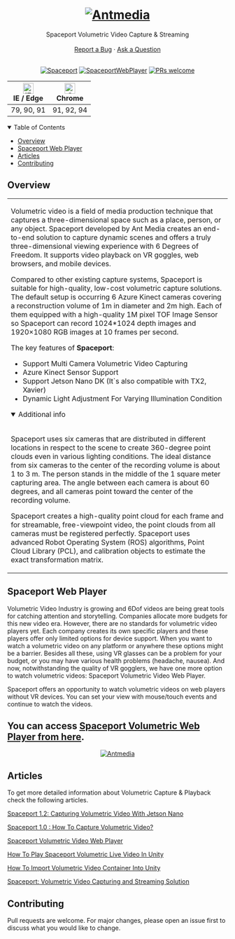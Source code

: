 <h1 align="center">
  <a href="https://github.com/ant-media">
    <img src="https://user-images.githubusercontent.com/54481799/95862105-16cb0e00-0d6b-11eb-9087-88888889825d.png" alt="Antmedia" >
  </a>
</h1>

<div align="center">
  Spaceport Volumetric Video Capture & Streaming
  <br />
  <br />
  <a href="https://github.com/ant-media/spaceport-web-player/issues">Report a Bug</a>
  ·
  <a href="https://github.com/ant-media/spaceport-web-player/issues">Ask a Question</a>
</div>

<div align="center">
<br />


[![Spaceport]( https://img.shields.io/badge/Spaceport-%201.2-critical)](https://github.com/ant-media/Ant-Media-Server/wiki/Meet-Spaceport)
[![SpaceportWebPlayer](https://img.shields.io/badge/Spaceport-Web%20Player-brightgreen)](https://ant-media.github.io/spaceport-web-player/index.html)
[![PRs welcome](https://img.shields.io/badge/PRs-%20Welcome-important)](https://github.com/ant-media/spaceport-web-player/issues)
  
  

  

| [<img src="https://cdn.freelogovectors.net/wp-content/uploads/2020/02/microsoft-edge-logo.png" alt="IE / Edge" width="24px" height="24px" />](https://caniuse.com/offscreencanvas)</br>IE / Edge | [<img src="https://upload.wikimedia.org/wikipedia/commons/8/87/Google_Chrome_icon_%282011%29.png" alt="Chrome" width="24px" height="24px" />](https://caniuse.com/offscreencanvas)</br>Chrome   |
| ---------  | --------- | 
| 79, 90, 91| 91, 92, 94
  
</div>

<details open="open">
<summary>Table of Contents</summary>

- [Overview](#overview)
- [Spaceport Web Player](#spaceport-web-player)
- [Articles](#articles)
- [Contributing](#contributing)

</details>



## Overview

<table>
<tr>
<td>

Volumetric video is a field of media production technique that captures a three-dimensional space such as a place, person, or any object. Spaceport developed by Ant Media creates an end-to-end solution to capture dynamic scenes and offers a truly three-dimensional viewing experience with 6 Degrees of Freedom. It supports video playback on VR goggles, web browsers, and mobile devices.

Compared to other existing capture systems, Spaceport is suitable for high-quality, low-cost volumetric capture solutions. The default setup is occurring 6 Azure Kinect cameras covering a reconstruction volume of 1m in diameter and 2m high. Each of them equipped with a high-quality 1M pixel TOF Image Sensor so Spaceport can record 1024*1024 depth images and 1920×1080 RGB images at 10 frames per second.



The key features of **Spaceport**:

-  Support Multi Camera Volumetric Video Capturing
-  Azure Kinect Sensor Support
-  Support Jetson Nano DK (It`s also compatible with TX2, Xavier)
-  Dynamic Light Adjustment For Varying Illumination Condition

<details open>
<summary>Additional info</summary>
<br>

Spaceport uses six cameras that are distributed in different locations in respect to the scene to create 360-degree point clouds even in various lighting conditions. The ideal distance from six cameras to the center of the recording volume is about 1 to 3 m. The person stands in the middle of the 1 square meter capturing area. The angle between each camera is about 60 degrees, and all cameras point toward the center of the recording volume.
  
Spaceport creates a high-quality point cloud for each frame and for streamable, free-viewpoint video, the point clouds from all cameras must be registered perfectly. Spaceport uses advanced Robot Operating System (ROS) algorithms, Point Cloud Library (PCL), and calibration objects to estimate the exact transformation matrix. 

</details>

</td>
</tr>
</table>

## Spaceport Web Player

Volumetric Video Industry is growing and 6Dof videos are being great tools for catching attention and storytelling. Companies allocate more budgets for this new video era. However, there are no standards for volumetric video players yet. Each company creates its own specific players and these players offer only limited options for device support. When you want to watch a volumetric video on any platform or anywhere these options might be a barrier. Besides all these, using VR glasses can be a problem for your budget, or you may have various health problems (headache, nausea). And now, notwithstanding the quality of VR gogglers, we have one more option to watch volumetric videos: Spaceport Volumetric Video Web Player.

Spaceport offers an opportunity to watch volumetric videos on web players without VR devices. You can set your view with mouse/touch events and continue to watch the videos.

## You can access [Spaceport Volumetric Web Player from here](https://ant-media.github.io/spaceport-web-player/spaceport_web_player.html).

<div align="center">
<a href="https://ant-media.github.io/spaceport-web-player/spaceport_web_player.html">
    <img src="https://user-images.githubusercontent.com/20575896/124123424-fcaf9800-da7f-11eb-9d19-0f4b50e5a410.gif" alt="Antmedia" text-align: "center" >
</a>
</div>


## Articles

To get more detailed information about Volumetric Capture & Playback check the following articles.

[Spaceport 1.2: Capturing Volumetric Video With Jetson Nano](https://antmedia.io/spaceport-volumetric-video/)

[Spaceport 1.0 : How To Capture Volumetric Video?](https://antmedia.io/spaceport-1-0-how-to-capture-volumetric-video/)

[Spaceport Volumetric Video Web Player](https://antmedia.io/spaceport-volumetric-video-web-player/)

[How To Play Spaceport Volumetric Live Video In Unity](https://antmedia.io/spaceport-volumetric-live-video-in-unity/)

[How To Import Volumetric Video Container Into Unity](https://antmedia.io/volumetric-video-container-2/ "How To Import Volumetric Video Container Into Unity")

[Spaceport: Volumetric Video Capturing and Streaming Solution](https://antmedia.io/volumetric-video/ "Spaceport: Volumetric Video Capturing and Streaming Solution")

## Contributing

Pull requests are welcome. For major changes, please open an issue first to discuss what you would like to change.
